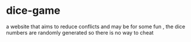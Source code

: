 # dice-game
a website that aims to reduce conflicts and may be for some fun , the dice numbers are randomly generated so there is no way to cheat
